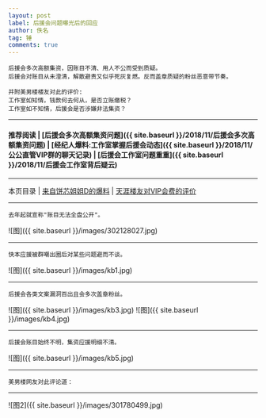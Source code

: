 ```yaml
---
layout: post
label: 后援会问题曝光后的回应
author: 佚名
tag: 锤
comments: true
---
```


    后援会多次高额集资，因账目不清、用人不公而受到质疑。
    后援会对账目从未澄清，解散避责又似乎死灰复燃。反而盖章质疑的粉丝恶意带节奏。
    
    并附美男楼楼友对此的评价:
    工作室如知情，钱款何去何从，是否立账缴税？
    工作室如不知情，后援会是否涉嫌非法集资？
    
---
#### 推荐阅读 \| [后援会多次高额集资问题]({{ site.baseurl }}/2018/11/后援会多次高额集资问题) \| [经纪人爆料:工作室掌握后援会动态]({{ site.baseurl }}/2018/11/公公直管VIP群的聊天记录) \| [后援会工作室问题重重]({{ site.baseurl }}/2018/11/后援会工作室背后疑云)
---

本页目录 \| [来自饼芯姐姐D的爆料](#dxjja) \| [天涯楼友对VIP会费的评价](#dxjjb)


<a name="dxjja"></a>


---

    去年起就宣称"账目无法全盘公开"。

![图]({{ site.baseurl }}/images/302128027.jpg)

---

    快本应援被群嘲出圈后对某些问题避而不谈。

![图]({{ site.baseurl }}/images/kb1.jpg)

---

    后援会各类文案漏洞百出且会多次盖章粉丝。


![图]({{ site.baseurl }}/images/kb3.jpg)
![图]({{ site.baseurl }}/images/kb4.jpg)

---

    后援会账目始终不明，集资应援明细不清。

![图]({{ site.baseurl }}/images/kb5.jpg)


----

<a name="dxjjb"></a>

    美男楼网友对此评论道：
    
----

![图2]({{ site.baseurl }}/images/301780499.jpg)